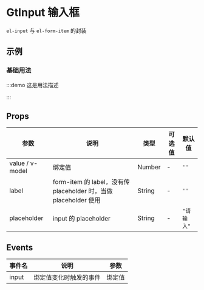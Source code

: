 # GtInput 输入框

`el-input` 与 `el-form-item` 的封装

## 示例

### 基础用法

:::demo 这是用法描述
<template>
  <el-form>
    <gt-input label="姓名" v-model="name"></gt-input>
  </el-form>
</template>
<script>
  export default {
    data () {
      return {
        name: 'Tom'
      }
    }
  }
</script>
:::

## Props

| 参数            | 说明                                                             | 类型   | 可选值 | 默认值     |
| --------------- | ---------------------------------------------------------------- | ------ | ------ | ---------- |
| value / v-model | 绑定值                                                           | Number | -      | `''`       |
| label           | form-item 的 label，没有传 placeholder 时，当做 placeholder 使用 | String | -      | `''`       |
| placeholder     | input 的 placeholder                                             | String | -      | `"请输入"` |

## Events

| 事件名 | 说明                   | 参数   |
| ------ | ---------------------- | ------ |
| input  | 绑定值变化时触发的事件 | 绑定值 |
